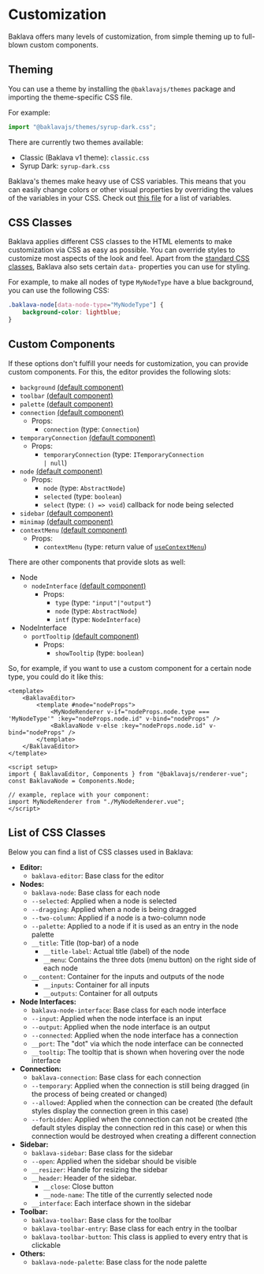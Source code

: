 <script setup>
import ApiLink from "../components/ApiLink.vue";
</script>

# Customization

Baklava offers many levels of customization, from simple theming up to full-blown custom components.

## Theming

You can use a theme by installing the `@baklavajs/themes` package and importing the theme-specific CSS file.

For example:

```js
import "@baklavajs/themes/syrup-dark.css";
```

There are currently two themes available:

-   Classic (Baklava v1 theme): `classic.css`
-   Syrup Dark: `syrup-dark.css`

Baklava's themes make heavy use of CSS variables.
This means that you can easily change colors or other visual properties by overriding the values of the variables in your CSS.
Check out [this file](https://github.com/newcat/baklavajs/blob/master/packages/themes/src/classic/variables.scss) for a list of variables.

## CSS Classes

Baklava applies different CSS classes to the HTML elements to make customization via CSS as easy as possible.
You can override styles to customize most aspects of the look and feel.
Apart from the [standard CSS classes](#list-of-css-classes), Baklava also sets certain `data-` properties you can use for styling.

For example, to make all nodes of type `MyNodeType` have a blue background, you can use the following CSS:

```css
.baklava-node[data-node-type="MyNodeType"] {
    background-color: lightblue;
}
```

## Custom Components

If these options don't fulfill your needs for customization, you can provide custom components.
For this, the editor provides the following slots:

-   `background` [(default component)](https://github.com/newcat/baklavajs/blob/master/packages/renderer-vue/src/editor/Background.vue)
-   `toolbar` [(default component)](https://github.com/newcat/baklavajs/blob/master/packages/renderer-vue/src/toolbar/Toolbar.vue)
-   `palette` [(default component)](https://github.com/newcat/baklavajs/blob/master/packages/renderer-vue/src/nodepalette/NodePalette.vue)
-   `connection` [(default component)](https://github.com/newcat/baklavajs/blob/master/packages/renderer-vue/src/connection/ConnectionWrapper.vue)
    -   Props:
        -   `connection` (type: <code><ApiLink type="classes" module="@baklavajs/core" name="Connection">Connection</ApiLink></code>)
-   `temporaryConnection` [(default component)](https://github.com/newcat/baklavajs/blob/master/packages/renderer-vue/src/connection/TemporaryConnection.vue)
    -   Props:
        -   `temporaryConnection` (type: <code><ApiLink type="interfaces" module="@baklavajs/core" name="ITemporaryConnection">ITemporaryConnection</ApiLink> | null</code>)
-   `node` [(default component)](https://github.com/newcat/baklavajs/blob/master/packages/renderer-vue/src/node/Node.vue)
    -   Props:
        -   `node` (type: <code><ApiLink type="classes" module="@baklavajs/core" name="AbstractNode">AbstractNode</ApiLink></code>)
        -   `selected` (type: `boolean`)
        -   `select` (type: `() => void`) callback for node being selected
-   `sidebar` [(default component)](https://github.com/newcat/baklavajs/blob/master/packages/renderer-vue/src/sidebar/Sidebar.vue)
-   `minimap` [(default component)](https://github.com/newcat/baklavajs/blob/master/packages/renderer-vue/src/components/Minimap.vue)
-   `contextMenu` [(default component)](https://github.com/newcat/baklavajs/blob/master/packages/renderer-vue/src/components/ContextMenu.vue)
    -   Props:
        -   `contextMenu` (type: return value of [`useContextMenu`](https://github.com/newcat/baklavajs/blob/master/packages/renderer-vue/src/contextMenu.ts))

There are other components that provide slots as well:

-   Node
    -   `nodeInterface` [(default component)](https://github.com/newcat/baklavajs/blob/master/packages/renderer-vue/src/node/NodeInterface.vue)
        -   Props:
            -   `type` (type: `"input"|"output"`)
            -   `node` (type: <code><ApiLink type="classes" module="@baklavajs/core" name="AbstractNode">AbstractNode</ApiLink></code>)
            -   `intf` (type: <code><ApiLink type="classes" module="@baklavajs/core" name="NodeInterface">NodeInterface</ApiLink></code>)
-   NodeInterface
    -   `portTooltip` [(default component)](https://github.com/newcat/baklavajs/blob/master/packages/renderer-vue/src/node/NodeInterface.vue#L11-L13)
        -   Props:
            -   `showTooltip` (type: `boolean`)

So, for example, if you want to use a custom component for a certain node type, you could do it like this:

```vue
<template>
    <BaklavaEditor>
        <template #node="nodeProps">
            <MyNodeRenderer v-if="nodeProps.node.type === 'MyNodeType'" :key="nodeProps.node.id" v-bind="nodeProps" />
            <BaklavaNode v-else :key="nodeProps.node.id" v-bind="nodeProps" />
        </template>
    </BaklavaEditor>
</template>

<script setup>
import { BaklavaEditor, Components } from "@baklavajs/renderer-vue";
const BaklavaNode = Components.Node;

// example, replace with your component:
import MyNodeRenderer from "./MyNodeRenderer.vue";
</script>
```

## List of CSS Classes

Below you can find a list of CSS classes used in Baklava:

-   **Editor:**
    -   `baklava-editor`: Base class for the editor
-   **Nodes:**
    -   `baklava-node`: Base class for each node
    -   `--selected`: Applied when a node is selected
    -   `--dragging`: Applied when a node is being dragged
    -   `--two-column`: Applied if a node is a two-column node
    -   `--palette`: Applied to a node if it is used as an entry in the node palette
    -   `__title`: Title (top-bar) of a node
        -   `__title-label`: Actual title (label) of the node
        -   `__menu`: Contains the three dots (menu button) on the right side of each node
    -   `__content`: Container for the inputs and outputs of the node
        -   `__inputs`: Container for all inputs
        -   `__outputs`: Container for all outputs
-   **Node Interfaces:**
    -   `baklava-node-interface`: Base class for each node interface
    -   `--input`: Applied when the node interface is an input
    -   `--output`: Applied when the node interface is an output
    -   `--connected`: Applied when the node interface has a connection
    -   `__port`: The "dot" via which the node interface can be connected
    -   `__tooltip`: The tooltip that is shown when hovering over the node interface
-   **Connection:**
    -   `baklava-connection`: Base class for each connection
    -   `--temporary`: Applied when the connection is still being dragged (in the process of being created or changed)
    -   `--allowed`: Applied when the connection can be created (the default styles display the connection green in this case)
    -   `--forbidden`: Applied when the connection can not be created (the default styles display the connection red in this case) or when this connection would be destroyed when creating a different connection
-   **Sidebar:**
    -   `baklava-sidebar`: Base class for the sidebar
    -   `--open`: Applied when the sidebar should be visible
    -   `__resizer`: Handle for resizing the sidebar
    -   `__header`: Header of the sidebar.
        -   `__close`: Close button
        -   `__node-name`: The title of the currently selected node
    -   `__interface`: Each interface shown in the sidebar
-   **Toolbar:**
    -   `baklava-toolbar`: Base class for the toolbar
    -   `baklava-toolbar-entry`: Base class for each entry in the toolbar
    -   `baklava-toolbar-button`: This class is applied to every entry that is clickable
-   **Others:**
    -   `baklava-node-palette`: Base class for the node palette
